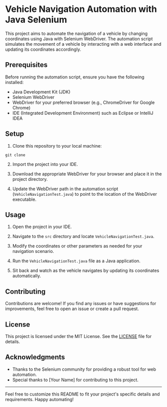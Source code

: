 
# Vehicle Navigation Automation with Java Selenium

This project aims to automate the navigation of a vehicle by changing coordinates using Java with Selenium WebDriver. The automation script simulates the movement of a vehicle by interacting with a web interface and updating its coordinates accordingly.

## Prerequisites

Before running the automation script, ensure you have the following installed:

- Java Development Kit (JDK)
- Selenium WebDriver
- WebDriver for your preferred browser (e.g., ChromeDriver for Google Chrome)
- IDE (Integrated Development Environment) such as Eclipse or IntelliJ IDEA

## Setup

1. Clone this repository to your local machine:

```
git clone
```

2. Import the project into your IDE.

3. Download the appropriate WebDriver for your browser and place it in the project directory.

4. Update the WebDriver path in the automation script (`VehicleNavigationTest.java`) to point to the location of the WebDriver executable.

## Usage

1. Open the project in your IDE.

2. Navigate to the `src` directory and locate `VehicleNavigationTest.java`.

3. Modify the coordinates or other parameters as needed for your navigation scenario.

4. Run the `VehicleNavigationTest.java` file as a Java application.

5. Sit back and watch as the vehicle navigates by updating its coordinates automatically.

## Contributing

Contributions are welcome! If you find any issues or have suggestions for improvements, feel free to open an issue or create a pull request.

## License

This project is licensed under the MIT License. See the [LICENSE](LICENSE) file for details.

## Acknowledgments

- Thanks to the Selenium community for providing a robust tool for web automation.
- Special thanks to [Your Name] for contributing to this project.

---

Feel free to customize this README to fit your project's specific details and requirements. Happy automating!
